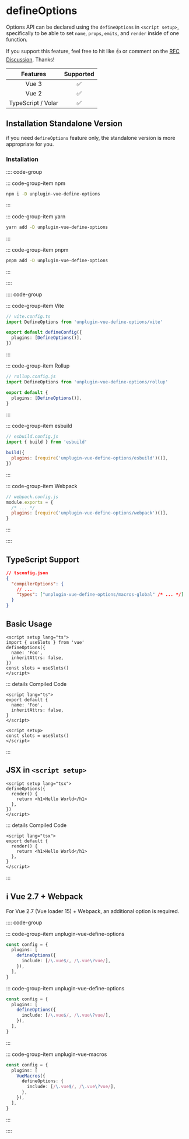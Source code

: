 # defineOptions

Options API can be declared using the `defineOptions` in `<script setup>`, specifically to be able to set `name`, `props`, `emits`, and `render` inside of one function.

If you support this feature, feel free to hit like :+1: or comment on the [RFC Discussion](https://github.com/vuejs/rfcs/discussions/430). Thanks!

|      Features      |     Supported      |
| :----------------: | :----------------: |
|       Vue 3        | :white_check_mark: |
|       Vue 2        | :white_check_mark: |
| TypeScript / Volar | :white_check_mark: |

## Installation Standalone Version

if you need `defineOptions` feature only, the standalone version is more appropriate for you.

### Installation

:::: code-group

::: code-group-item npm

```bash
npm i -D unplugin-vue-define-options
```

:::

::: code-group-item yarn

```bash
yarn add -D unplugin-vue-define-options
```

:::

::: code-group-item pnpm

```bash
pnpm add -D unplugin-vue-define-options
```

:::

::::

:::: code-group

::: code-group-item Vite

```ts
// vite.config.ts
import DefineOptions from 'unplugin-vue-define-options/vite'

export default defineConfig({
  plugins: [DefineOptions()],
})
```

:::

::: code-group-item Rollup

```ts
// rollup.config.js
import DefineOptions from 'unplugin-vue-define-options/rollup'

export default {
  plugins: [DefineOptions()],
}
```

:::

::: code-group-item esbuild

```js
// esbuild.config.js
import { build } from 'esbuild'

build({
  plugins: [require('unplugin-vue-define-options/esbuild')()],
})
```

:::

::: code-group-item Webpack

```js
// webpack.config.js
module.exports = {
  /* ... */
  plugins: [require('unplugin-vue-define-options/webpack')()],
}
```

:::

::::

## TypeScript Support

```json
// tsconfig.json
{
  "compilerOptions": {
    // ...
    "types": ["unplugin-vue-define-options/macros-global" /* ... */]
  }
}
```

## Basic Usage

```vue {3-6}
<script setup lang="ts">
import { useSlots } from 'vue'
defineOptions({
  name: 'Foo',
  inheritAttrs: false,
})
const slots = useSlots()
</script>
```

::: details Compiled Code

```vue
<script lang="ts">
export default {
  name: 'Foo',
  inheritAttrs: false,
}
</script>

<script setup>
const slots = useSlots()
</script>
```

:::

## JSX in `<script setup>`

```vue {3-5}
<script setup lang="tsx">
defineOptions({
  render() {
    return <h1>Hello World</h1>
  },
})
</script>
```

::: details Compiled Code

```vue
<script lang="tsx">
export default {
  render() {
    return <h1>Hello World</h1>
  },
}
</script>
```

:::

## ℹ️ Vue 2.7 + Webpack

For Vue 2.7 (Vue loader 15) + Webpack, an additional option is required.

:::: code-group

::: code-group-item unplugin-vue-define-options

```ts
const config = {
  plugins: [
    defineOptions({
      include: [/\.vue$/, /\.vue\?vue/],
    }),
  ],
}
```

::: code-group-item unplugin-vue-define-options

```ts
const config = {
  plugins: [
    defineOptions({
      include: [/\.vue$/, /\.vue\?vue/],
    }),
  ],
}
```

:::

::: code-group-item unplugin-vue-macros

```ts
const config = {
  plugins: [
    VueMacros({
      defineOptions: {
        include: [/\.vue$/, /\.vue\?vue/],
      },
    }),
  ],
}
```

:::

::::
